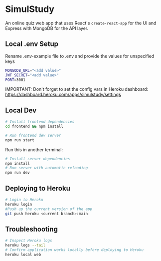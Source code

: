 # SimulStudy

An online quiz web app that uses React's `create-react-app` for the UI
and Express with MongoDB for the API layer.

## Local .env Setup

Rename .env-example file to .env and provide the values for unspecified keys

```sh
MONGODB_URL="<add value>"
JWT_SECRET="<add value>"
PORT=3001
```

IMPORTANT: Don't forget to set the config vars in Heroku dashboard:
https://dashboard.heroku.com/apps/simulstudy/settings

## Local Dev

```sh
# Install frontend dependencies
cd frontend && npm install

# Run frontend dev server
npm run start
```

Run this in another terminal:

```sh
# Install server dependencies
npm install
# Run server with automatic reloading
npm run dev
```

## Deploying to Heroku

```sh
# Login to Heroku
heroku login
#Push up the current version of the app
git push heroku <current branch>:main
```

## Troubleshooting

```sh
# Inspect Heroku logs
heroku logs --tail
# Confirm application works locally before deploying to Heroku
heroku local web
```
